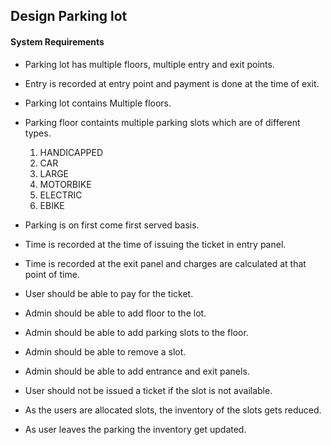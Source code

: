 ## Design Parking lot

#### System Requirements 

* Parking lot has multiple floors, multiple entry and exit points.  
* Entry is recorded at entry point and payment is done at the time of exit.  
* Parking lot contains Multiple floors.  
* Parking floor containts multiple parking slots which are of different types.  
    1. HANDICAPPED
    2. CAR
    3. LARGE
    4. MOTORBIKE
    5. ELECTRIC
    6. EBIKE

* Parking is on first come first served basis.  
* Time is recorded at the time of issuing the ticket in entry panel.  
* Time is recorded at the exit panel and charges are calculated at that point of time.  
* User should be able to pay for the ticket.  
* Admin should be able to add floor to the lot.  
* Admin should be able to add parking slots to the floor.  
* Admin should be able to remove a slot.  
* Admin should be able to add entrance and exit panels.  
* User should not be issued a ticket if the slot is not available.  
* As the users are allocated slots, the inventory of the slots gets reduced.  
* As user leaves the parking the inventory get updated.  

 